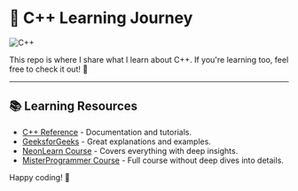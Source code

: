 # 🚀 C++ Learning Journey

![C++](https://img.shields.io/badge/C%2B%2B-Learning-blue?style=for-the-badge&logo=c%2B%2B)

This repo is where I share what I learn about C++. If you're learning too, feel free to check it out! 🚀

---

## 📚 Learning Resources

- [C++ Reference](https://cplusplus.com/) - Documentation and tutorials.
- [GeeksforGeeks](https://www.geeksforgeeks.org/c-plus-plus/) - Great explanations and examples.
- [NeonLearn Course](https://youtube.com/playlist?list=PLTEzTFAAzxQ5iUo9xD-5HlM-stLDyidpg&si=lbYlPdJuJrHDh2GS) - Covers everything with deep insights.
- [MisterProgrammer Course](https://youtube.com/playlist?list=PLSccONlqbvwfC6IADl8ePIUM-lM9ghDsQ&si=dV5ZrbDXEDWfLIVa) - Full course without deep dives into details.

Happy coding! 🎯

